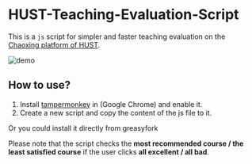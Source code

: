 # HUST-Teaching-Evaluation-Script

This is a `js` script for simpler and faster teaching evaluation on the [Chaoxing platform of HUST](http://hust.fanya.chaoxing.com).

![demo](https://user-images.githubusercontent.com/45505657/180793534-3f84bd66-e5ef-4c86-b482-ab8ff4cf7b05.gif)

## How to use?

1. Install [tampermonkey](https://chrome.google.com/webstore/detail/tampermonkey/dhdgffkkebhmkfjojejmpbldmpobfkfo?hl=en) in (Google Chrome) and enable it.
2. Create a new script and copy the content of the js file to it.

Or you could install it directly from greasyfork

Please note that the script checks the **most recommended course / the least satisfied course** if the user clicks **all excellent / all bad**.

